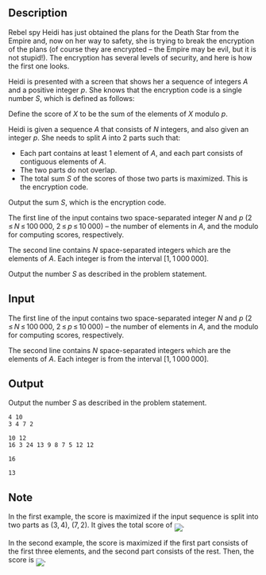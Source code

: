## Description

<div><p>Rebel spy Heidi has just obtained the plans for the Death Star from the Empire and, now on her way to safety, she is trying to break the encryption of the plans (of course they are encrypted – the Empire may be evil, but it is not stupid!). The encryption has several levels of security, and here is how the first one looks.</p><p>Heidi is presented with a screen that shows her a sequence of integers <span class="tex-span"><i>A</i></span> and a positive integer <span class="tex-span"><i>p</i></span>. She knows that the encryption code is a single number <span class="tex-span"><i>S</i></span>, which is defined as follows:</p><p>Define the <span class="tex-font-style-underline">score</span> of <span class="tex-span"><i>X</i></span> to be the sum of the elements of <span class="tex-span"><i>X</i></span> modulo <span class="tex-span"><i>p</i></span>.</p><p>Heidi is given a sequence <span class="tex-span"><i>A</i></span> that consists of <span class="tex-span"><i>N</i></span> integers, and also given an integer <span class="tex-span"><i>p</i></span>. She needs to split <span class="tex-span"><i>A</i></span> into <span class="tex-span">2</span> parts such that: </p><ul> <li> Each part contains at least <span class="tex-span">1</span> element of <span class="tex-span"><i>A</i></span>, and each part consists of contiguous elements of <span class="tex-span"><i>A</i></span>. </li><li> The two parts do not overlap. </li><li> The total sum <span class="tex-span"><i>S</i></span> of the scores of those two parts is maximized. This is the encryption code. </li></ul><p>Output the sum <span class="tex-span"><i>S</i></span>, which is the encryption code.</p></div><div class="input-specification"><p>The first line of the input contains two space-separated integer <span class="tex-span"><i>N</i></span> and <span class="tex-span"><i>p</i></span> (<span class="tex-span">2 ≤ <i>N</i> ≤ 100 000</span>, <span class="tex-span">2 ≤ <i>p</i> ≤ 10 000</span>) – the number of elements in <span class="tex-span"><i>A</i></span>, and the modulo for computing scores, respectively.</p><p>The second line contains <span class="tex-span"><i>N</i></span> space-separated integers which are the elements of <span class="tex-span"><i>A</i></span>. Each integer is from the interval <span class="tex-span">[1, 1 000 000]</span>.</p></div><div class="output-specification"><p>Output the number <span class="tex-span"><i>S</i></span> as described in the problem statement.</p></div>

## Input

<p>The first line of the input contains two space-separated integer <span class="tex-span"><i>N</i></span> and <span class="tex-span"><i>p</i></span> (<span class="tex-span">2 ≤ <i>N</i> ≤ 100 000</span>, <span class="tex-span">2 ≤ <i>p</i> ≤ 10 000</span>) – the number of elements in <span class="tex-span"><i>A</i></span>, and the modulo for computing scores, respectively.</p><p>The second line contains <span class="tex-span"><i>N</i></span> space-separated integers which are the elements of <span class="tex-span"><i>A</i></span>. Each integer is from the interval <span class="tex-span">[1, 1 000 000]</span>.</p>

## Output

<p>Output the number <span class="tex-span"><i>S</i></span> as described in the problem statement.</p>





```input1
4 10
3 4 7 2

```




```input2
10 12
16 3 24 13 9 8 7 5 12 12

```




```output1
16

```




```output2
13

```



## Note

<p>In the first example, the score is maximized if the input sequence is split into two parts as <span class="tex-span">(3, 4)</span>, <span class="tex-span">(7, 2)</span>. It gives the total score of <img align="middle" class="tex-formula" src="file://vAAfO0mf.png" style="max-width: 100.0%;max-height: 100.0%;">.</p><p>In the second example, the score is maximized if the first part consists of the first three elements, and the second part consists of the rest. Then, the score is <img align="middle" class="tex-formula" src="file://AX7XYnnt.png" style="max-width: 100.0%;max-height: 100.0%;">.</p>
